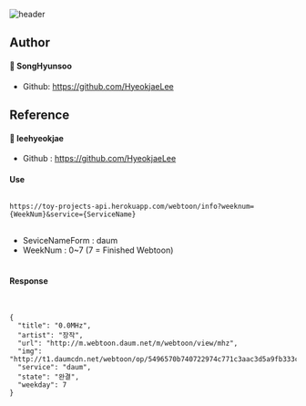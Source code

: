 ![header](https://capsule-render.vercel.app/api?type=slice&color=gradient&text=%20Webtoon-Hub%20%20&height=200&fontSize=100)
<br>
## Author
#### 👤 SongHyunsoo <br>
- Github: <https://github.com/HyeokjaeLee><br>
## Reference
#### 👤 leehyeokjae <br>
- Github : <https://github.com/HyeokjaeLee><br>
#### Use
<pre>
<code>
https://toy-projects-api.herokuapp.com/webtoon/info?weeknum={WeekNum}&service={ServiceName}
</code>
</pre>
- SeviceNameForm : daum <br>
- WeekNum : 0~7 (7 = Finished Webtoon) <br><br>
#### Response
<pre>

<code>
{
  "title": "0.0MHz",
  "artist": "장작",
  "url": "http://m.webtoon.daum.net/m/webtoon/view/mhz",
  "img": "http://t1.daumcdn.net/webtoon/op/5496570b740722974c771c3aac3d5a9fb333c0c8",
  "service": "daum",
  "state": "완결",
  "weekday": 7
}

</code>
</pre>
